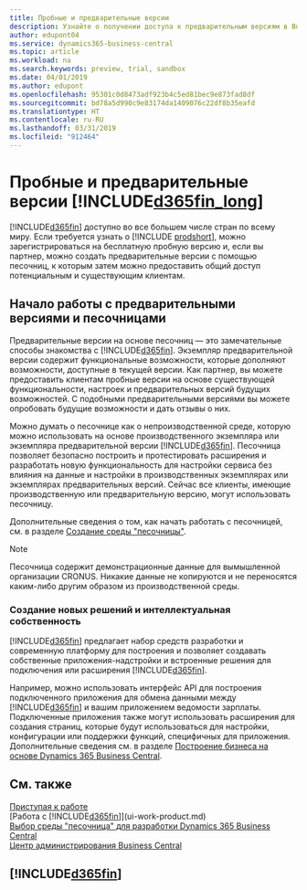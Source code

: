```yaml
---
title: Пробные и предварительные версии
description: Узнайте о получении доступа к предварительным версиям в Business Central.
author: edupont04
ms.service: dynamics365-business-central
ms.topic: article
ms.workload: na
ms.search.keywords: preview, trial, sandbox
ms.date: 04/01/2019
ms.author: edupont
ms.openlocfilehash: 95301c0d8473adf923b4c5ed81bec9e873fad8df
ms.sourcegitcommit: bd78a5d990c9e83174da1409076c22df8b35eafd
ms.translationtype: HT
ms.contentlocale: ru-RU
ms.lasthandoff: 03/31/2019
ms.locfileid: "912464"
---
```

# <a name="included365finlongincludesd365finlongmdmd-trials-and-previews"></a>Пробные и предварительные версии [!INCLUDE[d365fin_long](includes/d365fin_long_md.md)]

[!INCLUDE[d365fin](includes/d365fin_md.md)] доступно во все большем числе стран по всему миру. Если требуется узнать о [!INCLUDE [prodshort](includes/prodshort.md)], можно зарегистрироваться на бесплатную пробную версию и, если вы партнер, можно создать предварительные версии с помощью песочниц, к которым затем можно предоставить общий доступ потенциальным и существующим клиентам.  

## <a name="getting-started-with-previews-and-sandboxes"></a>Начало работы с предварительными версиями и песочницами

Предварительные версии на основе песочниц — это замечательные способы знакомства с [!INCLUDE[d365fin](includes/d365fin_md.md)]. Экземпляр предварительной версии содержит функциональные возможности, которые дополняют возможности, доступные в текущей версии. Как партнер, вы можете предоставить клиентам пробные версии на основе существующей функциональности, настроек и предварительных версий будущих возможностей. С подобными предварительными версиями вы можете опробовать будущие возможности и дать отзывы о них.  

<!--To get started with a preview, go to [this page](https://go.microsoft.com/fwlink/?linkid=866045) and provide your work email address. To learn more about [!INCLUDE[d365fin](includes/d365fin_md.md)] and the capabilities it offers, refer to the documentation here on this site.-->

Можно думать о песочнице как о непроизводственной среде, которую можно использовать на основе производственного экземпляра или экземпляра предварительной версии [!INCLUDE[d365fin](includes/d365fin_md.md)]. Песочница позволяет безопасно построить и протестировать расширения и разработать новую функциональность для настройки сервиса без влияния на данные и настройки в производственных экземплярах или экземплярах предварительных версий. Сейчас все клиенты, имеющие производственную или предварительную версию, могут использовать песочницу.

Дополнительные сведения о том, как начать работать с песочницей, см. в разделе [Создание среды "песочницы"](across-how-create-sandbox-environment.md).  

> [!NOTE]
> Песочница содержит демонстрационные данные для вымышленной организации CRONUS. Никакие данные не копируются и не переносятся каким-либо другим образом из производственной среды.  

### <a name="building-new-solutions-and-intellectual-property"></a>Создание новых решений и интеллектуальная собственность

[!INCLUDE[d365fin](includes/d365fin_md.md)] предлагает набор средств разработки и современную платформу для построения и позволяет создавать собственные приложения-надстройки и встроенные решения для подключения или расширения [!INCLUDE[d365fin](includes/d365fin_md.md)].  

Например, можно использовать интерфейс API для построения подключенного приложения для обмена данными между [!INCLUDE[d365fin](includes/d365fin_md.md)] и вашим приложением ведомости зарплаты. Подключенные приложения также могут использовать расширения для создания страниц, которые будут использоваться для настройки, конфигурации или поддержки функций, специфичных для приложения. Дополнительные сведения см. в разделе [Построение бизнеса на основе Dynamics 365 Business Central](/dynamics365/business-central/dev-itpro/developer/readiness/readiness-welcome).

## <a name="see-also"></a>См. также

[Приступая к работе](product-get-started.md)  
[Работа с [!INCLUDE[d365fin](includes/d365fin_md.md)]](ui-work-product.md)  
[Выбор среды "песочница" для разработки Dynamics 365 Business Central](/dynamics365/business-central/dev-itpro/developer/devenv-sandbox-overview)  
[Центр администрирования Business Central](/dynamics365/business-central/dev-itpro/administration/tenant-admin-center)  

## [!INCLUDE[d365fin](includes/free_trial_md.md)]  

